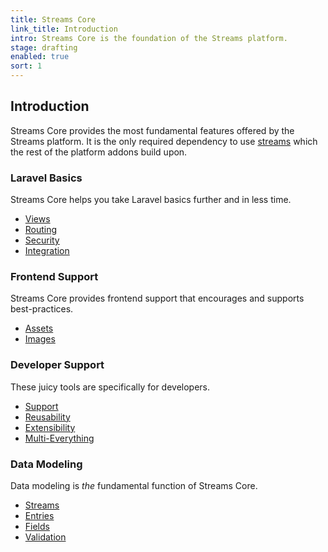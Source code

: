 ```yaml
---
title: Streams Core
link_title: Introduction
intro: Streams Core is the foundation of the Streams platform.
stage: drafting
enabled: true
sort: 1
---
```


## Introduction

Streams Core provides the most fundamental features offered by the Streams platform. It is the only required dependency to use [streams](streams) which the rest of the platform addons build upon.

### Laravel Basics

Streams Core helps you take Laravel basics further and in less time.

- [Views](views)
- [Routing](routing)
- [Security](security)
- [Integration](providers)

### Frontend Support

Streams Core provides frontend support that encourages and supports best-practices.

- [Assets](assets)
- [Images](images)

### Developer Support

These juicy tools are specifically for developers. 

- [Support](support)
- [Reusability](addons)
- [Extensibility](extending)
- [Multi-Everything](applications)

### Data Modeling

Data modeling is *the* fundamental function of Streams Core.

- [Streams](streams)
- [Entries](entries)
- [Fields](fields)
- [Validation](validation)
